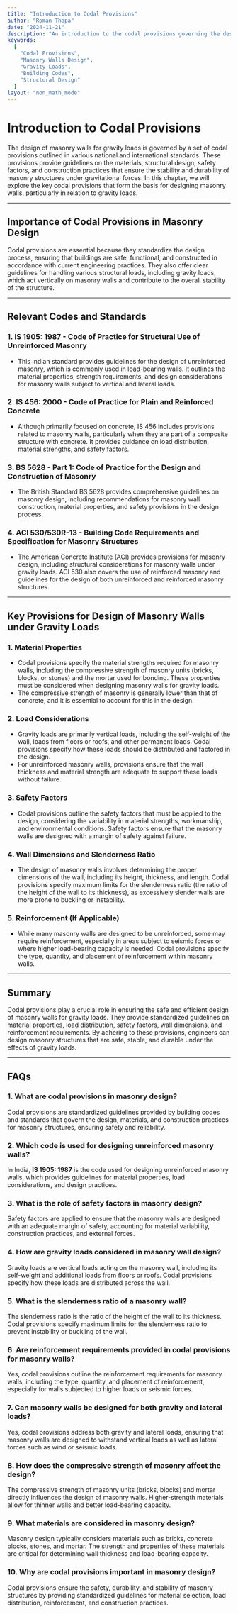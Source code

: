 ```yaml
---
title: "Introduction to Codal Provisions"
author: "Roman Thapa"
date: "2024-11-21"
description: "An introduction to the codal provisions governing the design of masonry walls under gravity loads, focusing on the relevant standards and guidelines."
keywords:
  [
    "Codal Provisions",
    "Masonry Walls Design",
    "Gravity Loads",
    "Building Codes",
    "Structural Design"
  ]
layout: "non_math_mode"
---
```


# Introduction to Codal Provisions

The design of masonry walls for gravity loads is governed by a set of codal provisions outlined in various national and international standards. These provisions provide guidelines on the materials, structural design, safety factors, and construction practices that ensure the stability and durability of masonry structures under gravitational forces. In this chapter, we will explore the key codal provisions that form the basis for designing masonry walls, particularly in relation to gravity loads.

---

## Importance of Codal Provisions in Masonry Design

Codal provisions are essential because they standardize the design process, ensuring that buildings are safe, functional, and constructed in accordance with current engineering practices. They also offer clear guidelines for handling various structural loads, including gravity loads, which act vertically on masonry walls and contribute to the overall stability of the structure.

---

## Relevant Codes and Standards

### 1. **IS 1905: 1987 - Code of Practice for Structural Use of Unreinforced Masonry**
   - This Indian standard provides guidelines for the design of unreinforced masonry, which is commonly used in load-bearing walls. It outlines the material properties, strength requirements, and design considerations for masonry walls subject to vertical and lateral loads.

### 2. **IS 456: 2000 - Code of Practice for Plain and Reinforced Concrete**
   - Although primarily focused on concrete, IS 456 includes provisions related to masonry walls, particularly when they are part of a composite structure with concrete. It provides guidance on load distribution, material strengths, and safety factors.

### 3. **BS 5628 - Part 1: Code of Practice for the Design and Construction of Masonry**
   - The British Standard BS 5628 provides comprehensive guidelines on masonry design, including recommendations for masonry wall construction, material properties, and safety provisions in the design process.

### 4. **ACI 530/530R-13 - Building Code Requirements and Specification for Masonry Structures**
   - The American Concrete Institute (ACI) provides provisions for masonry design, including structural considerations for masonry walls under gravity loads. ACI 530 also covers the use of reinforced masonry and guidelines for the design of both unreinforced and reinforced masonry structures.

---

## Key Provisions for Design of Masonry Walls under Gravity Loads

### 1. **Material Properties**
   - Codal provisions specify the material strengths required for masonry walls, including the compressive strength of masonry units (bricks, blocks, or stones) and the mortar used for bonding. These properties must be considered when designing masonry walls for gravity loads.
   - The compressive strength of masonry is generally lower than that of concrete, and it is essential to account for this in the design.

### 2. **Load Considerations**
   - Gravity loads are primarily vertical loads, including the self-weight of the wall, loads from floors or roofs, and other permanent loads. Codal provisions specify how these loads should be distributed and factored in the design.
   - For unreinforced masonry walls, provisions ensure that the wall thickness and material strength are adequate to support these loads without failure.

### 3. **Safety Factors**
   - Codal provisions outline the safety factors that must be applied to the design, considering the variability in material strengths, workmanship, and environmental conditions. Safety factors ensure that the masonry walls are designed with a margin of safety against failure.

### 4. **Wall Dimensions and Slenderness Ratio**
   - The design of masonry walls involves determining the proper dimensions of the wall, including its height, thickness, and length. Codal provisions specify maximum limits for the slenderness ratio (the ratio of the height of the wall to its thickness), as excessively slender walls are more prone to buckling or instability.

### 5. **Reinforcement (If Applicable)**
   - While many masonry walls are designed to be unreinforced, some may require reinforcement, especially in areas subject to seismic forces or where higher load-bearing capacity is needed. Codal provisions specify the type, quantity, and placement of reinforcement within masonry walls.

---

## Summary

Codal provisions play a crucial role in ensuring the safe and efficient design of masonry walls for gravity loads. They provide standardized guidelines on material properties, load distribution, safety factors, wall dimensions, and reinforcement requirements. By adhering to these provisions, engineers can design masonry structures that are safe, stable, and durable under the effects of gravity loads.

---

## FAQs

### 1. What are codal provisions in masonry design?
Codal provisions are standardized guidelines provided by building codes and standards that govern the design, materials, and construction practices for masonry structures, ensuring safety and reliability.

### 2. Which code is used for designing unreinforced masonry walls?
In India, **IS 1905: 1987** is the code used for designing unreinforced masonry walls, which provides guidelines for material properties, load considerations, and design practices.

### 3. What is the role of safety factors in masonry design?
Safety factors are applied to ensure that the masonry walls are designed with an adequate margin of safety, accounting for material variability, construction practices, and external forces.

### 4. How are gravity loads considered in masonry wall design?
Gravity loads are vertical loads acting on the masonry wall, including its self-weight and additional loads from floors or roofs. Codal provisions specify how these loads are distributed across the wall.

### 5. What is the slenderness ratio of a masonry wall?
The slenderness ratio is the ratio of the height of the wall to its thickness. Codal provisions specify maximum limits for the slenderness ratio to prevent instability or buckling of the wall.

### 6. Are reinforcement requirements provided in codal provisions for masonry walls?
Yes, codal provisions outline the reinforcement requirements for masonry walls, including the type, quantity, and placement of reinforcement, especially for walls subjected to higher loads or seismic forces.

### 7. Can masonry walls be designed for both gravity and lateral loads?
Yes, codal provisions address both gravity and lateral loads, ensuring that masonry walls are designed to withstand vertical loads as well as lateral forces such as wind or seismic loads.

### 8. How does the compressive strength of masonry affect the design?
The compressive strength of masonry units (bricks, blocks) and mortar directly influences the design of masonry walls. Higher-strength materials allow for thinner walls and better load-bearing capacity.

### 9. What materials are considered in masonry design?
Masonry design typically considers materials such as bricks, concrete blocks, stones, and mortar. The strength and properties of these materials are critical for determining wall thickness and load-bearing capacity.

### 10. Why are codal provisions important in masonry design?
Codal provisions ensure the safety, durability, and stability of masonry structures by providing standardized guidelines for material selection, load distribution, reinforcement, and construction practices.